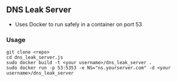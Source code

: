 ## DNS Leak Server

- Uses Docker to run safely in a container on port 53

### Usage

    git clone <repo>
    cd dns_leak_server.js
    sudo docker build -t <your username>/dns_leak_server .
    sudo docker run -p 53:5353 -e NS="ns.yourserver.com" -d <your username>/dns_leak_server
